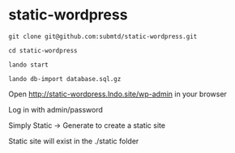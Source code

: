 # static-wordpress

```
git clone git@github.com:submtd/static-wordpress.git

cd static-wordpress

lando start

lando db-import database.sql.gz
```

Open http://static-wordpress.lndo.site/wp-admin in your browser

Log in with admin/password

Simply Static -> Generate to create a static site

Static site will exist in the ./static folder
